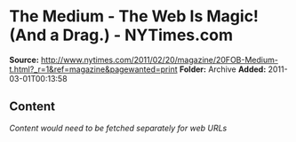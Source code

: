 # The Medium - The Web Is Magic! (And a Drag.) - NYTimes.com

**Source:** http://www.nytimes.com/2011/02/20/magazine/20FOB-Medium-t.html?_r=1&ref=magazine&pagewanted=print
**Folder:** Archive
**Added:** 2011-03-01T00:13:58




## Content
*Content would need to be fetched separately for web URLs*
